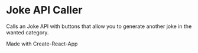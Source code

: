 # Joke API Caller

Calls an Joke API with buttons that allow you to generate another joke in the wanted category.

Made with Create-React-App
